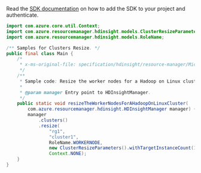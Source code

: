 Read the [SDK documentation](https://github.com/Azure/azure-sdk-for-java/blob/azure-resourcemanager-hdinsight_1.0.0-beta.5/sdk/hdinsight/azure-resourcemanager-hdinsight/README.md) on how to add the SDK to your project and authenticate.

```java
import com.azure.core.util.Context;
import com.azure.resourcemanager.hdinsight.models.ClusterResizeParameters;
import com.azure.resourcemanager.hdinsight.models.RoleName;

/** Samples for Clusters Resize. */
public final class Main {
    /*
     * x-ms-original-file: specification/hdinsight/resource-manager/Microsoft.HDInsight/stable/2021-06-01/examples/ResizeLinuxHadoopCluster.json
     */
    /**
     * Sample code: Resize the worker nodes for a Hadoop on Linux cluster.
     *
     * @param manager Entry point to HDInsightManager.
     */
    public static void resizeTheWorkerNodesForAHadoopOnLinuxCluster(
        com.azure.resourcemanager.hdinsight.HDInsightManager manager) {
        manager
            .clusters()
            .resize(
                "rg1",
                "cluster1",
                RoleName.WORKERNODE,
                new ClusterResizeParameters().withTargetInstanceCount(10),
                Context.NONE);
    }
}
```
